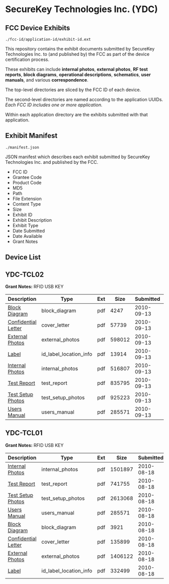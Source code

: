 # SecureKey Technologies Inc. (YDC)
## FCC Device Exhibits

```
./fcc-id/application-id/exhibit-id.ext
```

This repository contains the exhibit documents submitted by SecureKey Technologies Inc. to (and published by) the FCC as part of the device certification process.

These exhibits can include **internal photos**, **external photos**, **RF test reports**, **block diagrams**, **operational descriptions**, **schematics**, **user manuals**, and various **correspondence**.

The top-level directories are sliced by the FCC ID of each device.

The second-level directories are named according to the application UUIDs. *Each FCC ID includes one or more application.*

Within each application directory are the exhibits submitted with that application. 

## Exhibit Manifest

```
./manifest.json
```

JSON manifest which describes each exhibit submitted by SecureKey Technologies Inc. and published by the FCC.

- FCC ID
- Grantee Code
- Product Code
- MD5
- Path
- File Extension
- Content Type
- Size
- Exhibit ID
- Exhibit Description
- Exhibit Type
- Date Submitted
- Date Available
- Grant Notes

## Device List
## YDC-TCL02
**Grant Notes:** RFID USB KEY

| Description | Type | Ext | Size | Submitted | Available |
| ----------- | ---- | --- | ---- | --------- | --------- |
| [Block Diagram](YDC-TCL02/70f062b0de94d188e98df1350a080a49/1342237.pdf) | block_diagram | pdf | 4247 | 2010-09-13 | 2010-09-14 |
| [Confidential Letter](YDC-TCL02/70f062b0de94d188e98df1350a080a49/1342241.pdf) | cover_letter | pdf | 57739 | 2010-09-13 | 2010-09-14 |
| [External Photos](YDC-TCL02/70f062b0de94d188e98df1350a080a49/1342238.pdf) | external_photos | pdf | 598012 | 2010-09-13 | 2010-09-14 |
| [Label](YDC-TCL02/70f062b0de94d188e98df1350a080a49/1342240.pdf) | id_label_location_info | pdf | 13914 | 2010-09-13 | 2010-09-14 |
| [Internal Photos](YDC-TCL02/70f062b0de94d188e98df1350a080a49/1342239.pdf) | internal_photos | pdf | 516807 | 2010-09-13 | 2010-09-14 |
| [Test Report](YDC-TCL02/70f062b0de94d188e98df1350a080a49/1342243.pdf) | test_report | pdf | 835795 | 2010-09-13 | 2010-09-14 |
| [Test Setup Photos](YDC-TCL02/70f062b0de94d188e98df1350a080a49/1342242.pdf) | test_setup_photos | pdf | 925223 | 2010-09-13 | 2010-09-14 |
| [Users Manual](YDC-TCL02/70f062b0de94d188e98df1350a080a49/1328740.pdf) | users_manual | pdf | 285571 | 2010-09-13 | 2010-09-14 |
## YDC-TCL01
**Grant Notes:** RFID USB KEY

| Description | Type | Ext | Size | Submitted | Available |
| ----------- | ---- | --- | ---- | --------- | --------- |
| [Internal Photos](YDC-TCL01/953978bdd909b8db1e96978eea946dde/1328735.pdf) | internal_photos | pdf | 1501897 | 2010-08-18 | 2010-08-19 |
| [Test Report](YDC-TCL01/953978bdd909b8db1e96978eea946dde/1328739.pdf) | test_report | pdf | 741755 | 2010-08-18 | 2010-08-19 |
| [Test Setup Photos](YDC-TCL01/953978bdd909b8db1e96978eea946dde/1328738.pdf) | test_setup_photos | pdf | 2613068 | 2010-08-18 | 2010-08-19 |
| [Users Manual](YDC-TCL01/953978bdd909b8db1e96978eea946dde/1328740.pdf) | users_manual | pdf | 285571 | 2010-08-18 | 2010-08-19 |
| [Block Diagram](YDC-TCL01/953978bdd909b8db1e96978eea946dde/1328733.pdf) | block_diagram | pdf | 3921 | 2010-08-18 | 2010-08-19 |
| [Confidential Letter](YDC-TCL01/953978bdd909b8db1e96978eea946dde/1328737.pdf) | cover_letter | pdf | 135899 | 2010-08-18 | 2010-08-19 |
| [External Photos](YDC-TCL01/953978bdd909b8db1e96978eea946dde/1328734.pdf) | external_photos | pdf | 1406122 | 2010-08-18 | 2010-08-19 |
| [Label](YDC-TCL01/953978bdd909b8db1e96978eea946dde/1328736.pdf) | id_label_location_info | pdf | 332499 | 2010-08-18 | 2010-08-19 |
